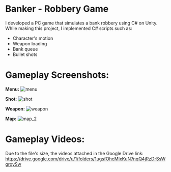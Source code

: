 # Banker - Robbery Game
I developed a PC game that simulates a bank robbery using C# on Unity.
While making this project, I implemented C# scripts such as:
- Character's motion
- Weapon loading
- Bank queue
- Bullet shots

# Gameplay Screenshots:

**Menu:**
![menu](https://github.com/edent11/Banker/assets/100879888/641196cd-5380-432b-80dc-48dfd717ddc8)

**Shot:**
![shot](https://github.com/edent11/Banker/assets/100879888/b84c5626-ace8-4cc0-91c9-e1642dc0a661)

**Weapon:**
![weapon](https://github.com/edent11/Banker/assets/100879888/3e900863-d1b9-4373-82eb-921121138708)

**Map:**
![map_2](https://github.com/edent11/Banker/assets/100879888/cbd9ecad-72cd-46de-b76e-6951453b0705)

# Gameplay Videos:
Due to the file's size, the videos attached in the Google Drive link:
https://drive.google.com/drive/u/1/folders/1ugsfOhcMIxKuN7nqQ4jRzDrSsWgroySw



